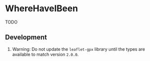 # WhereHaveIBeen

TODO

## Development

1. Warning: Do not update the `leaflet-gpx` library until the types are available to match version `2.0.0`.
